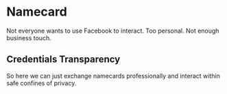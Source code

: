 # Namecard
Not everyone wants to use Facebook to interact. Too personal. Not enough business touch.

## Credentials Transparency
So here we can just exchange namecards professionally and interact within safe confines of privacy.
